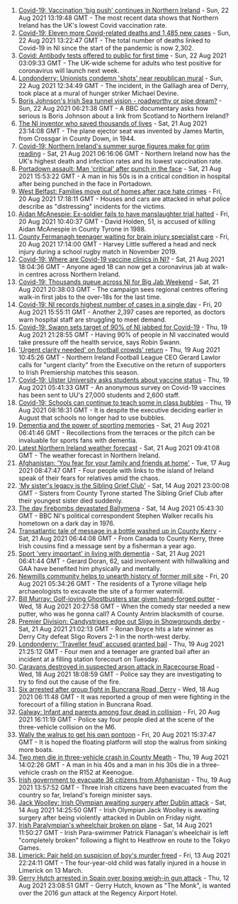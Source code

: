 1. [Covid-19: Vaccination 'big push' continues in Northern Ireland](https://www.bbc.co.uk/news/uk-northern-ireland-58294894) - Sun, 22 Aug 2021 13:19:48 GMT - The most recent data shows that Northern Ireland has the UK's lowest Covid vaccination rate.
2. [Covid-19: Eleven more Covid-related deaths and 1,485 new cases](https://www.bbc.co.uk/news/uk-northern-ireland-58298466) - Sun, 22 Aug 2021 13:22:47 GMT - The total number of deaths linked to Covid-19 in NI since the start of the pandemic is now 2,302.
3. [Covid: Antibody tests offered to public for first time](https://www.bbc.co.uk/news/uk-58293249) - Sun, 22 Aug 2021 03:09:33 GMT - The UK-wide scheme for adults who test positive for coronavirus will launch next week.
4. [Londonderry: Unionists condemn 'shots' near republican mural](https://www.bbc.co.uk/news/uk-northern-ireland-58297142) - Sun, 22 Aug 2021 12:34:49 GMT - The incident, in the Galliagh area of Derry, took place at a mural of hunger striker Michael Devine.
5. [Boris Johnson's Irish Sea tunnel vision - roadworthy or pipe dream?](https://www.bbc.co.uk/news/uk-northern-ireland-58269437) - Sun, 22 Aug 2021 06:21:38 GMT - A BBC documentary asks how serious is Boris Johnson about a link from Scotland to Northern Ireland?
6. [The NI inventor who saved thousands of lives](https://www.bbc.co.uk/news/uk-northern-ireland-58274204) - Sat, 21 Aug 2021 23:14:08 GMT - The plane ejector seat was invented by James Martin, from Crossgar in County Down, in 1944.
7. [Covid-19: Northern Ireland's summer surge figures make for grim reading](https://www.bbc.co.uk/news/uk-northern-ireland-58286351) - Sat, 21 Aug 2021 06:16:06 GMT - Northern Ireland now has the UK's highest death and infection rates and its lowest vaccination rate.
8. [Portadown assault: Man 'critical' after punch in the face](https://www.bbc.co.uk/news/uk-northern-ireland-58292496) - Sat, 21 Aug 2021 15:53:22 GMT - A man in his 50s is in a critical condition in hospital after being punched in the face in Portadown.
9. [West Belfast: Families move out of homes after race hate crimes](https://www.bbc.co.uk/news/uk-northern-ireland-58281784) - Fri, 20 Aug 2021 17:18:11 GMT - Houses and cars are attacked in what police describe as "distressing" incidents for the victims.
10. [Aidan McAnespie: Ex-soldier fails to have manslaughter trial halted](https://www.bbc.co.uk/news/uk-northern-ireland-58281782) - Fri, 20 Aug 2021 10:40:37 GMT - David Holden, 51, is accused of killing Aidan McAnespie in County Tyrone in 1988.
11. [County Fermanagh teenager waiting for brain injury specialist care](https://www.bbc.co.uk/news/uk-northern-ireland-58284637) - Fri, 20 Aug 2021 17:14:00 GMT - Harvey Little suffered a head and neck injury during a school rugby match in November 2019.
12. [Covid-19: Where are Covid-19 vaccine clinics in NI?](https://www.bbc.co.uk/news/uk-northern-ireland-57863840) - Sat, 21 Aug 2021 18:04:36 GMT - Anyone aged 18 can now get a coronavirus jab at walk-in centres across Northern Ireland.
13. [Covid-19: Thousands queue across NI for Big Jab Weekend](https://www.bbc.co.uk/news/uk-northern-ireland-58256976) - Sat, 21 Aug 2021 20:38:03 GMT - The campaign sees regional centres offering walk-in first jabs to the over-18s for the last time.
14. [Covid-19: NI records highest number of cases in a single day](https://www.bbc.co.uk/news/uk-northern-ireland-58278998) - Fri, 20 Aug 2021 15:55:11 GMT - Another 2,397 cases are reported, as doctors warn hospital staff are struggling to meet demand.
15. [Covid-19: Swann sets target of 90% of NI jabbed for Covid-19](https://www.bbc.co.uk/news/uk-northern-ireland-58269477) - Thu, 19 Aug 2021 21:28:55 GMT - Having 90% of people in NI vaccinated would take pressure off the health service, says Robin Swann.
16. ['Urgent clarity needed' on football crowds' return](https://www.bbc.co.uk/sport/football/58267160) - Thu, 19 Aug 2021 10:45:26 GMT - Northern Ireland Football League CEO Gerard Lawlor calls for "urgent clarity" from the Executive on the return of supporters to Irish Premiership matches this season.
17. [Covid-19: Ulster University asks students about vaccine status](https://www.bbc.co.uk/news/uk-northern-ireland-58261413) - Thu, 19 Aug 2021 05:41:33 GMT - An anonymous survey on Covid-19 vaccines has been sent to UU's 27,000 students and 2,600 staff.
18. [Covid-19: Schools can continue to teach some in class bubbles](https://www.bbc.co.uk/news/uk-northern-ireland-58262835) - Thu, 19 Aug 2021 08:16:31 GMT - It is despite the executive deciding earlier in August that schools no longer had to use bubbles.
19. [Dementia and the power of sporting memories](https://www.bbc.co.uk/news/uk-northern-ireland-57667387) - Sat, 21 Aug 2021 06:41:46 GMT - Recollections from the terraces or the pitch can be invaluable for sports fans with dementia.
20. [Latest Northern Ireland weather forecast](https://www.bbc.co.uk/news/uk-northern-ireland-26018439) - Sat, 21 Aug 2021 09:41:08 GMT - The weather forecast in Northern Ireland.
21. [Afghanistan: 'You fear for your family and friends at home'](https://www.bbc.co.uk/news/uk-northern-ireland-58241343) - Tue, 17 Aug 2021 08:47:47 GMT - Four people with links to the island of Ireland speak of their fears for relatives amid the chaos.
22. ['My sister's legacy is the Sibling Grief Club'](https://www.bbc.co.uk/news/uk-northern-ireland-58175239) - Sat, 14 Aug 2021 23:00:08 GMT - Sisters from County Tyrone started The Sibling Grief Club after their youngest sister died suddenly.
23. [The day firebombs devastated Ballymena](https://www.bbc.co.uk/news/uk-northern-ireland-58171539) - Sat, 14 Aug 2021 05:43:30 GMT - BBC NI's political correspondent Stephen Walker recalls his hometown on a dark day in 1976.
24. [Transatlantic tale of message in a bottle washed up in County Kerry](https://www.bbc.co.uk/news/uk-northern-ireland-58281557) - Sat, 21 Aug 2021 06:44:08 GMT - From Canada to County Kerry, three Irish cousins find a message sent by a fisherman a year ago.
25. [Sport 'very important' in living with dementia](https://www.bbc.co.uk/news/uk-northern-ireland-58279336) - Sat, 21 Aug 2021 06:41:44 GMT - Gerard Doran, 62, said involvement with hillwalking and GAA have benefited him physically and mentally.
26. [Newmills community helps to unearth history of former mill site](https://www.bbc.co.uk/news/uk-northern-ireland-58276011) - Fri, 20 Aug 2021 05:34:26 GMT - The residents of a Tyrone village help archaeologists to excavate the site of a former watermill.
27. [Bill Murray: Golf-loving Ghostbusters star given hand-forged putter](https://www.bbc.co.uk/news/uk-northern-ireland-58263907) - Wed, 18 Aug 2021 20:27:58 GMT - When the comedy star needed a new putter, who was he gonna call? A County Antrim blacksmith of course.
28. [Premier Division: Candystripes edge out Sligo in Showgrounds derby](https://www.bbc.co.uk/sport/football/58295278) - Sat, 21 Aug 2021 21:02:13 GMT - Ronan Boyce hits a late winner as Derry City defeat Sligo Rovers 2-1 in the north-west derby.
29. [Londonderry: 'Traveller feud' accused granted bail](https://www.bbc.co.uk/news/uk-northern-ireland-foyle-west-58273879) - Thu, 19 Aug 2021 21:25:12 GMT - Four men and a teenager are granted bail after an incident at a filling station forecourt on Tuesday.
30. [Caravans destroyed in suspected arson attack in Racecourse Road](https://www.bbc.co.uk/news/uk-northern-ireland-foyle-west-58262052) - Wed, 18 Aug 2021 18:08:59 GMT - Police say they are investigating to try to find out the cause of the fire.
31. [Six arrested after group fight in Buncrana Road, Derry](https://www.bbc.co.uk/news/uk-northern-ireland-foyle-west-58249077) - Wed, 18 Aug 2021 06:11:48 GMT - It was reported a group of men were fighting in the forecourt of a filling station in Buncrana Road.
32. [Galway: Infant and parents among four dead in collision](https://www.bbc.co.uk/news/world-europe-58279482) - Fri, 20 Aug 2021 16:11:19 GMT - Police say four people died at the scene of the three-vehicle collision on the M6.
33. [Wally the walrus to get his own pontoon](https://www.bbc.co.uk/news/world-europe-58279480) - Fri, 20 Aug 2021 15:37:47 GMT - It is hoped the floating platform will stop the walrus from sinking more boats.
34. [Two men die in three-vehicle crash in County Meath](https://www.bbc.co.uk/news/world-europe-58272004) - Thu, 19 Aug 2021 14:02:26 GMT - A man in his 40s and a man in his 30s die in a three-vehicle crash on the R152 at Keenogue.
35. [Irish government to evacuate 36 citizens from Afghanistan](https://www.bbc.co.uk/news/world-europe-58269484) - Thu, 19 Aug 2021 13:57:52 GMT - Three Irish citizens have been evacuated from the country so far, Ireland's foreign minister says.
36. [Jack Woolley: Irish Olympian awaiting surgery after Dublin attack](https://www.bbc.co.uk/sport/taekwondo/58216169) - Sat, 14 Aug 2021 14:25:50 GMT - Irish Olympian Jack Woolley is awaiting surgery after being violently attacked in Dublin on Friday night.
37. [Irish Paralympian's wheelchair broken on plane](https://www.bbc.co.uk/sport/disability-sport/58214675) - Sat, 14 Aug 2021 11:50:27 GMT - Irish Para-swimmer Patrick Flanagan's wheelchair is left "completely broken" following a flight to Heathrow en route to the Tokyo Games.
38. [Limerick: Pair held on suspicion of boy's murder freed](https://www.bbc.co.uk/news/world-europe-58205640) - Fri, 13 Aug 2021 22:24:11 GMT - The four-year-old child was fatally injured in a house in Limerick on 13 March.
39. [Gerry Hutch arrested in Spain over boxing weigh-in gun attack](https://www.bbc.co.uk/news/world-europe-58195768) - Thu, 12 Aug 2021 23:08:51 GMT - Gerry Hutch, known as "The Monk", is wanted over the 2016 gun attack at the Regency Airport Hotel.

